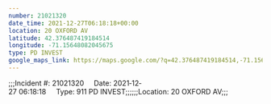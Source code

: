 ```yaml
---
number: 21021320
date_time: 2021-12-27T06:18:18+00:00
location: 20 OXFORD AV
latitude: 42.376487419184514
longitude: -71.15648082045675
type: PD INVEST
google_maps_link: https://maps.google.com/?q=42.376487419184514,-71.15648082045675
---
```


;;;Incident #: 21021320     Date: 2021‐12‐27 06:18:18     Type: 911 PD INVEST;;;;;;Location: 20 OXFORD AV;;;
